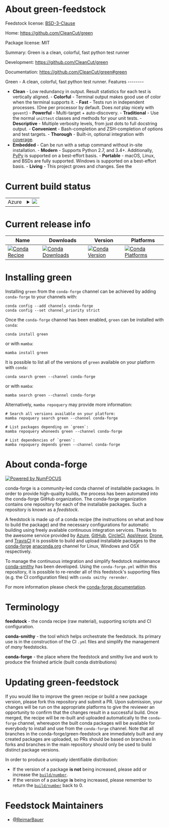 About green-feedstock
=====================

Feedstock license: [BSD-3-Clause](https://github.com/conda-forge/green-feedstock/blob/main/LICENSE.txt)

Home: https://github.com/CleanCut/green

Package license: MIT

Summary: Green is a clean, colorful, fast python test runner

Development: https://github.com/CleanCut/green

Documentation: https://github.com/CleanCut/green#green

Green - A clean, colorful, fast python test runner.
Features --------
- **Clean** - Low redundancy in output. Result statistics for each test is vertically aligned. - **Colorful** - Terminal output makes good use of color when the terminal supports it. - **Fast** - Tests run in independent processes.  (One per processor by default.  Does *not* play nicely with `gevent`) - **Powerful** - Multi-target + auto-discovery. - **Traditional** - Use the normal `unittest` classes and methods for your unit tests. - **Descriptive** - Multiple verbosity levels, from just dots to full docstring output. - **Convenient** - Bash-completion and ZSH-completion of options and test targets. - **Thorough** - Built-in, optional integration with
  [coverage](http://nedbatchelder.com/code/coverage/).
- **Embedded** - Can be run with a setup command without in-site installation. - **Modern** - Supports Python 2.7, and 3.4+. Additionally, [PyPy](http://pypy.org) is supported on a best-effort basis. - **Portable** - macOS, Linux, and BSDs are fully supported.  Windows is supported on a best-effort basis. - **Living** - This project grows and changes.  See the


Current build status
====================


<table>
    
  <tr>
    <td>Azure</td>
    <td>
      <details>
        <summary>
          <a href="https://dev.azure.com/conda-forge/feedstock-builds/_build/latest?definitionId=388&branchName=main">
            <img src="https://dev.azure.com/conda-forge/feedstock-builds/_apis/build/status/green-feedstock?branchName=main">
          </a>
        </summary>
        <table>
          <thead><tr><th>Variant</th><th>Status</th></tr></thead>
          <tbody><tr>
              <td>linux_64_python3.10.____cpython</td>
              <td>
                <a href="https://dev.azure.com/conda-forge/feedstock-builds/_build/latest?definitionId=388&branchName=main">
                  <img src="https://dev.azure.com/conda-forge/feedstock-builds/_apis/build/status/green-feedstock?branchName=main&jobName=linux&configuration=linux%20linux_64_python3.10.____cpython" alt="variant">
                </a>
              </td>
            </tr><tr>
              <td>linux_64_python3.11.____cpython</td>
              <td>
                <a href="https://dev.azure.com/conda-forge/feedstock-builds/_build/latest?definitionId=388&branchName=main">
                  <img src="https://dev.azure.com/conda-forge/feedstock-builds/_apis/build/status/green-feedstock?branchName=main&jobName=linux&configuration=linux%20linux_64_python3.11.____cpython" alt="variant">
                </a>
              </td>
            </tr><tr>
              <td>linux_64_python3.12.____cpython</td>
              <td>
                <a href="https://dev.azure.com/conda-forge/feedstock-builds/_build/latest?definitionId=388&branchName=main">
                  <img src="https://dev.azure.com/conda-forge/feedstock-builds/_apis/build/status/green-feedstock?branchName=main&jobName=linux&configuration=linux%20linux_64_python3.12.____cpython" alt="variant">
                </a>
              </td>
            </tr><tr>
              <td>linux_64_python3.13.____cp313</td>
              <td>
                <a href="https://dev.azure.com/conda-forge/feedstock-builds/_build/latest?definitionId=388&branchName=main">
                  <img src="https://dev.azure.com/conda-forge/feedstock-builds/_apis/build/status/green-feedstock?branchName=main&jobName=linux&configuration=linux%20linux_64_python3.13.____cp313" alt="variant">
                </a>
              </td>
            </tr><tr>
              <td>linux_64_python3.14.____cp314</td>
              <td>
                <a href="https://dev.azure.com/conda-forge/feedstock-builds/_build/latest?definitionId=388&branchName=main">
                  <img src="https://dev.azure.com/conda-forge/feedstock-builds/_apis/build/status/green-feedstock?branchName=main&jobName=linux&configuration=linux%20linux_64_python3.14.____cp314" alt="variant">
                </a>
              </td>
            </tr><tr>
              <td>osx_64_python3.10.____cpython</td>
              <td>
                <a href="https://dev.azure.com/conda-forge/feedstock-builds/_build/latest?definitionId=388&branchName=main">
                  <img src="https://dev.azure.com/conda-forge/feedstock-builds/_apis/build/status/green-feedstock?branchName=main&jobName=osx&configuration=osx%20osx_64_python3.10.____cpython" alt="variant">
                </a>
              </td>
            </tr><tr>
              <td>osx_64_python3.11.____cpython</td>
              <td>
                <a href="https://dev.azure.com/conda-forge/feedstock-builds/_build/latest?definitionId=388&branchName=main">
                  <img src="https://dev.azure.com/conda-forge/feedstock-builds/_apis/build/status/green-feedstock?branchName=main&jobName=osx&configuration=osx%20osx_64_python3.11.____cpython" alt="variant">
                </a>
              </td>
            </tr><tr>
              <td>osx_64_python3.12.____cpython</td>
              <td>
                <a href="https://dev.azure.com/conda-forge/feedstock-builds/_build/latest?definitionId=388&branchName=main">
                  <img src="https://dev.azure.com/conda-forge/feedstock-builds/_apis/build/status/green-feedstock?branchName=main&jobName=osx&configuration=osx%20osx_64_python3.12.____cpython" alt="variant">
                </a>
              </td>
            </tr><tr>
              <td>osx_64_python3.13.____cp313</td>
              <td>
                <a href="https://dev.azure.com/conda-forge/feedstock-builds/_build/latest?definitionId=388&branchName=main">
                  <img src="https://dev.azure.com/conda-forge/feedstock-builds/_apis/build/status/green-feedstock?branchName=main&jobName=osx&configuration=osx%20osx_64_python3.13.____cp313" alt="variant">
                </a>
              </td>
            </tr><tr>
              <td>osx_64_python3.14.____cp314</td>
              <td>
                <a href="https://dev.azure.com/conda-forge/feedstock-builds/_build/latest?definitionId=388&branchName=main">
                  <img src="https://dev.azure.com/conda-forge/feedstock-builds/_apis/build/status/green-feedstock?branchName=main&jobName=osx&configuration=osx%20osx_64_python3.14.____cp314" alt="variant">
                </a>
              </td>
            </tr><tr>
              <td>win_64_python3.10.____cpython</td>
              <td>
                <a href="https://dev.azure.com/conda-forge/feedstock-builds/_build/latest?definitionId=388&branchName=main">
                  <img src="https://dev.azure.com/conda-forge/feedstock-builds/_apis/build/status/green-feedstock?branchName=main&jobName=win&configuration=win%20win_64_python3.10.____cpython" alt="variant">
                </a>
              </td>
            </tr><tr>
              <td>win_64_python3.11.____cpython</td>
              <td>
                <a href="https://dev.azure.com/conda-forge/feedstock-builds/_build/latest?definitionId=388&branchName=main">
                  <img src="https://dev.azure.com/conda-forge/feedstock-builds/_apis/build/status/green-feedstock?branchName=main&jobName=win&configuration=win%20win_64_python3.11.____cpython" alt="variant">
                </a>
              </td>
            </tr><tr>
              <td>win_64_python3.12.____cpython</td>
              <td>
                <a href="https://dev.azure.com/conda-forge/feedstock-builds/_build/latest?definitionId=388&branchName=main">
                  <img src="https://dev.azure.com/conda-forge/feedstock-builds/_apis/build/status/green-feedstock?branchName=main&jobName=win&configuration=win%20win_64_python3.12.____cpython" alt="variant">
                </a>
              </td>
            </tr><tr>
              <td>win_64_python3.13.____cp313</td>
              <td>
                <a href="https://dev.azure.com/conda-forge/feedstock-builds/_build/latest?definitionId=388&branchName=main">
                  <img src="https://dev.azure.com/conda-forge/feedstock-builds/_apis/build/status/green-feedstock?branchName=main&jobName=win&configuration=win%20win_64_python3.13.____cp313" alt="variant">
                </a>
              </td>
            </tr><tr>
              <td>win_64_python3.14.____cp314</td>
              <td>
                <a href="https://dev.azure.com/conda-forge/feedstock-builds/_build/latest?definitionId=388&branchName=main">
                  <img src="https://dev.azure.com/conda-forge/feedstock-builds/_apis/build/status/green-feedstock?branchName=main&jobName=win&configuration=win%20win_64_python3.14.____cp314" alt="variant">
                </a>
              </td>
            </tr>
          </tbody>
        </table>
      </details>
    </td>
  </tr>
</table>

Current release info
====================

| Name | Downloads | Version | Platforms |
| --- | --- | --- | --- |
| [![Conda Recipe](https://img.shields.io/badge/recipe-green-green.svg)](https://anaconda.org/conda-forge/green) | [![Conda Downloads](https://img.shields.io/conda/dn/conda-forge/green.svg)](https://anaconda.org/conda-forge/green) | [![Conda Version](https://img.shields.io/conda/vn/conda-forge/green.svg)](https://anaconda.org/conda-forge/green) | [![Conda Platforms](https://img.shields.io/conda/pn/conda-forge/green.svg)](https://anaconda.org/conda-forge/green) |

Installing green
================

Installing `green` from the `conda-forge` channel can be achieved by adding `conda-forge` to your channels with:

```
conda config --add channels conda-forge
conda config --set channel_priority strict
```

Once the `conda-forge` channel has been enabled, `green` can be installed with `conda`:

```
conda install green
```

or with `mamba`:

```
mamba install green
```

It is possible to list all of the versions of `green` available on your platform with `conda`:

```
conda search green --channel conda-forge
```

or with `mamba`:

```
mamba search green --channel conda-forge
```

Alternatively, `mamba repoquery` may provide more information:

```
# Search all versions available on your platform:
mamba repoquery search green --channel conda-forge

# List packages depending on `green`:
mamba repoquery whoneeds green --channel conda-forge

# List dependencies of `green`:
mamba repoquery depends green --channel conda-forge
```


About conda-forge
=================

[![Powered by
NumFOCUS](https://img.shields.io/badge/powered%20by-NumFOCUS-orange.svg?style=flat&colorA=E1523D&colorB=007D8A)](https://numfocus.org)

conda-forge is a community-led conda channel of installable packages.
In order to provide high-quality builds, the process has been automated into the
conda-forge GitHub organization. The conda-forge organization contains one repository
for each of the installable packages. Such a repository is known as a *feedstock*.

A feedstock is made up of a conda recipe (the instructions on what and how to build
the package) and the necessary configurations for automatic building using freely
available continuous integration services. Thanks to the awesome service provided by
[Azure](https://azure.microsoft.com/en-us/services/devops/), [GitHub](https://github.com/),
[CircleCI](https://circleci.com/), [AppVeyor](https://www.appveyor.com/),
[Drone](https://cloud.drone.io/welcome), and [TravisCI](https://travis-ci.com/)
it is possible to build and upload installable packages to the
[conda-forge](https://anaconda.org/conda-forge) [anaconda.org](https://anaconda.org/)
channel for Linux, Windows and OSX respectively.

To manage the continuous integration and simplify feedstock maintenance
[conda-smithy](https://github.com/conda-forge/conda-smithy) has been developed.
Using the ``conda-forge.yml`` within this repository, it is possible to re-render all of
this feedstock's supporting files (e.g. the CI configuration files) with ``conda smithy rerender``.

For more information please check the [conda-forge documentation](https://conda-forge.org/docs/).

Terminology
===========

**feedstock** - the conda recipe (raw material), supporting scripts and CI configuration.

**conda-smithy** - the tool which helps orchestrate the feedstock.
                   Its primary use is in the construction of the CI ``.yml`` files
                   and simplify the management of *many* feedstocks.

**conda-forge** - the place where the feedstock and smithy live and work to
                  produce the finished article (built conda distributions)


Updating green-feedstock
========================

If you would like to improve the green recipe or build a new
package version, please fork this repository and submit a PR. Upon submission,
your changes will be run on the appropriate platforms to give the reviewer an
opportunity to confirm that the changes result in a successful build. Once
merged, the recipe will be re-built and uploaded automatically to the
`conda-forge` channel, whereupon the built conda packages will be available for
everybody to install and use from the `conda-forge` channel.
Note that all branches in the conda-forge/green-feedstock are
immediately built and any created packages are uploaded, so PRs should be based
on branches in forks and branches in the main repository should only be used to
build distinct package versions.

In order to produce a uniquely identifiable distribution:
 * If the version of a package **is not** being increased, please add or increase
   the [``build/number``](https://docs.conda.io/projects/conda-build/en/latest/resources/define-metadata.html#build-number-and-string).
 * If the version of a package **is** being increased, please remember to return
   the [``build/number``](https://docs.conda.io/projects/conda-build/en/latest/resources/define-metadata.html#build-number-and-string)
   back to 0.

Feedstock Maintainers
=====================

* [@ReimarBauer](https://github.com/ReimarBauer/)

